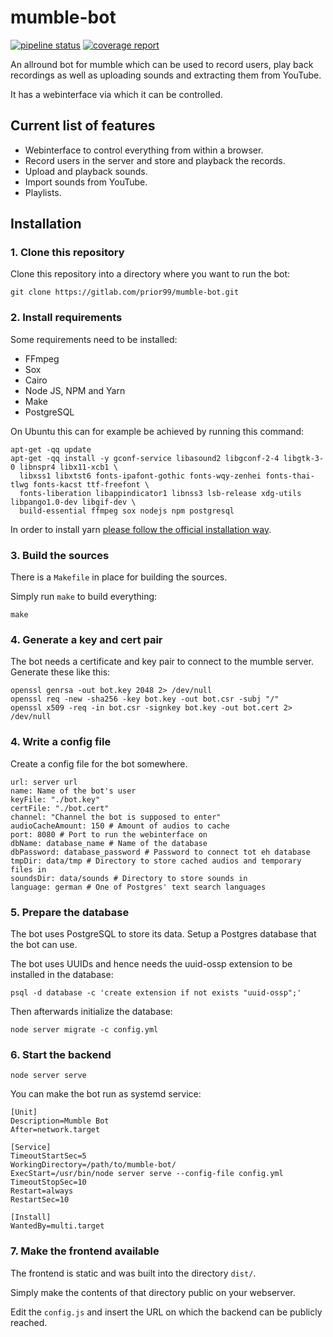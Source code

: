 # mumble-bot

[![pipeline status](https://gitlab.com/prior99/mumble-bot/badges/master/pipeline.svg)](https://gitlab.com/prior99/mumble-bot/commits/master)
[![coverage report](https://gitlab.com/prior99/mumble-bot/badges/master/coverage.svg)](https://gitlab.com/prior99/mumble-bot/commits/master)

An allround bot for mumble which can be used to record users, play back recordings as well as uploading sounds and extracting them from YouTube.

It has a webinterface via which it can be controlled.

## Current list of features

 - Webinterface to control everything from within a browser.
 - Record users in the server and store and playback the records.
 - Upload and playback sounds.
 - Import sounds from YouTube.
 - Playlists.

## Installation

### 1. Clone this repository

Clone this repository into a directory where you want to run the bot:

```
git clone https://gitlab.com/prior99/mumble-bot.git
```

### 2. Install requirements

Some requirements need to be installed:

 - FFmpeg
 - Sox
 - Cairo
 - Node JS, NPM and Yarn
 - Make
 - PostgreSQL

On Ubuntu this can for example be achieved by running this command:

```
apt-get -qq update
apt-get -qq install -y gconf-service libasound2 libgconf-2-4 libgtk-3-0 libnspr4 libx11-xcb1 \
  libxss1 libxtst6 fonts-ipafont-gothic fonts-wqy-zenhei fonts-thai-tlwg fonts-kacst ttf-freefont \
  fonts-liberation libappindicator1 libnss3 lsb-release xdg-utils libpango1.0-dev libgif-dev \
  build-essential ffmpeg sox nodejs npm postgresql
```

In order to install yarn [please follow the official installation way](https://yarnpkg.com/lang/en/docs/install/#debian-stable).

### 3. Build the sources

There is a `Makefile` in place for building the sources.

Simply run `make` to build everything:

```
make
```

### 4. Generate a key and cert pair

The bot needs a certificate and key pair to connect to the mumble server. Generate these like this:

```
openssl genrsa -out bot.key 2048 2> /dev/null
openssl req -new -sha256 -key bot.key -out bot.csr -subj "/"
openssl x509 -req -in bot.csr -signkey bot.key -out bot.cert 2> /dev/null
```

### 4. Write a config file

Create a config file for the bot somewhere.

```
url: server url
name: Name of the bot's user
keyFile: "./bot.key"
certFile: "./bot.cert"
channel: "Channel the bot is supposed to enter"
audioCacheAmount: 150 # Amount of audios to cache
port: 8080 # Port to run the webinterface on
dbName: database_name # Name of the database
dbPassword: database_password # Password to connect tot eh database
tmpDir: data/tmp # Directory to store cached audios and temporary files in
soundsDir: data/sounds # Directory to store sounds in
language: german # One of Postgres' text search languages
```

### 5. Prepare the database

The bot uses PostgreSQL to store its data. Setup a Postgres database that the bot can use.

The bot uses UUIDs and hence needs the uuid-ossp extension to be installed in the database:

```
psql -d database -c 'create extension if not exists "uuid-ossp";'
```

Then afterwards initialize the database:

```
node server migrate -c config.yml
```

### 6. Start the backend

```
node server serve
```

You can make the bot run as systemd service:

```
[Unit]
Description=Mumble Bot
After=network.target

[Service]
TimeoutStartSec=5
WorkingDirectory=/path/to/mumble-bot/
ExecStart=/usr/bin/node server serve --config-file config.yml
TimeoutStopSec=10
Restart=always
RestartSec=10

[Install]
WantedBy=multi.target
```

### 7. Make the frontend available

The frontend is static and was built into the directory `dist/`.

Simply make the contents of that directory public on your webserver.

Edit the `config.js` and insert the URL on which the backend can be publicly reached.
